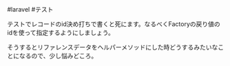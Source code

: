 #laravel #テスト 

テストでレコードのid決め打ちで書くと死にます。なるべくFactoryの戻り値のidを使って指定するようにしましょう。  

そうするとリファレンスデータをヘルパーメソッドにした時どうするみたいなことになるので、少し悩みどころ。